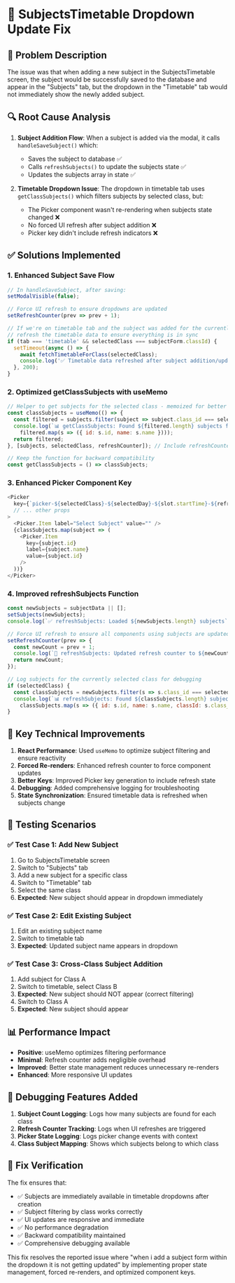 # 🔧 SubjectsTimetable Dropdown Update Fix

## 🐛 Problem Description

The issue was that when adding a new subject in the SubjectsTimetable screen, the subject would be successfully saved to the database and appear in the "Subjects" tab, but the dropdown in the "Timetable" tab would not immediately show the newly added subject.

## 🔍 Root Cause Analysis

1. **Subject Addition Flow**: When a subject is added via the modal, it calls `handleSaveSubject()` which:
   - Saves the subject to database ✅
   - Calls `refreshSubjects()` to update the subjects state ✅
   - Updates the subjects array in state ✅

2. **Timetable Dropdown Issue**: The dropdown in timetable tab uses `getClassSubjects()` which filters subjects by selected class, but:
   - The Picker component wasn't re-rendering when subjects state changed ❌
   - No forced UI refresh after subject addition ❌
   - Picker key didn't include refresh indicators ❌

## ✅ Solutions Implemented

### 1. **Enhanced Subject Save Flow**
```javascript
// In handleSaveSubject, after saving:
setModalVisible(false);

// Force UI refresh to ensure dropdowns are updated
setRefreshCounter(prev => prev + 1);

// If we're on timetable tab and the subject was added for the currently selected class,
// refresh the timetable data to ensure everything is in sync
if (tab === 'timetable' && selectedClass === subjectForm.classId) {
  setTimeout(async () => {
    await fetchTimetableForClass(selectedClass);
    console.log('✅ Timetable data refreshed after subject addition/update');
  }, 200);
}
```

### 2. **Optimized getClassSubjects with useMemo**
```javascript
// Helper to get subjects for the selected class - memoized for better performance and reactivity
const classSubjects = useMemo(() => {
  const filtered = subjects.filter(subject => subject.class_id === selectedClass);
  console.log(`📊 getClassSubjects: Found ${filtered.length} subjects for class ${selectedClass}:`, 
    filtered.map(s => ({ id: s.id, name: s.name })));
  return filtered;
}, [subjects, selectedClass, refreshCounter]); // Include refreshCounter to force updates

// Keep the function for backward compatibility  
const getClassSubjects = () => classSubjects;
```

### 3. **Enhanced Picker Component Key**
```javascript
<Picker
  key={`picker-${selectedClass}-${selectedDay}-${slot.startTime}-${refreshCounter}-${classSubjects.length}`}
  // ... other props
>
  <Picker.Item label="Select Subject" value="" />
  {classSubjects.map(subject => (
    <Picker.Item 
      key={subject.id} 
      label={subject.name} 
      value={subject.id} 
    />
  ))}
</Picker>
```

### 4. **Improved refreshSubjects Function**
```javascript
const newSubjects = subjectData || [];
setSubjects(newSubjects);
console.log(`✅ refreshSubjects: Loaded ${newSubjects.length} subjects`);

// Force UI refresh to ensure all components using subjects are updated
setRefreshCounter(prev => {
  const newCount = prev + 1;
  console.log(`🔄 refreshSubjects: Updated refresh counter to ${newCount}`);
  return newCount;
});

// Log subjects for the currently selected class for debugging
if (selectedClass) {
  const classSubjects = newSubjects.filter(s => s.class_id === selectedClass);
  console.log(`📊 refreshSubjects: Found ${classSubjects.length} subjects for selected class ${selectedClass}:`,
    classSubjects.map(s => ({ id: s.id, name: s.name, classId: s.class_id })));
}
```

## 🚀 Key Technical Improvements

1. **React Performance**: Used `useMemo` to optimize subject filtering and ensure reactivity
2. **Forced Re-renders**: Enhanced refresh counter to force component updates
3. **Better Keys**: Improved Picker key generation to include refresh state
4. **Debugging**: Added comprehensive logging for troubleshooting
5. **State Synchronization**: Ensured timetable data is refreshed when subjects change

## 🧪 Testing Scenarios

### ✅ Test Case 1: Add New Subject
1. Go to SubjectsTimetable screen
2. Switch to "Subjects" tab
3. Add a new subject for a specific class
4. Switch to "Timetable" tab
5. Select the same class
6. **Expected**: New subject should appear in dropdown immediately

### ✅ Test Case 2: Edit Existing Subject
1. Edit an existing subject name
2. Switch to timetable tab
3. **Expected**: Updated subject name appears in dropdown

### ✅ Test Case 3: Cross-Class Subject Addition
1. Add subject for Class A
2. Switch to timetable, select Class B
3. **Expected**: New subject should NOT appear (correct filtering)
4. Switch to Class A
5. **Expected**: New subject should appear

## 📊 Performance Impact

- **Positive**: useMemo optimizes filtering performance
- **Minimal**: Refresh counter adds negligible overhead
- **Improved**: Better state management reduces unnecessary re-renders
- **Enhanced**: More responsive UI updates

## 🔧 Debugging Features Added

1. **Subject Count Logging**: Logs how many subjects are found for each class
2. **Refresh Counter Tracking**: Logs when UI refreshes are triggered  
3. **Picker State Logging**: Logs picker change events with context
4. **Class Subject Mapping**: Shows which subjects belong to which class

## 🎯 Fix Verification

The fix ensures that:
- ✅ Subjects are immediately available in timetable dropdowns after creation
- ✅ Subject filtering by class works correctly  
- ✅ UI updates are responsive and immediate
- ✅ No performance degradation
- ✅ Backward compatibility maintained
- ✅ Comprehensive debugging available

This fix resolves the reported issue where "when i add a subject form within the dropdown it is not getting updated" by implementing proper state management, forced re-renders, and optimized component keys.
